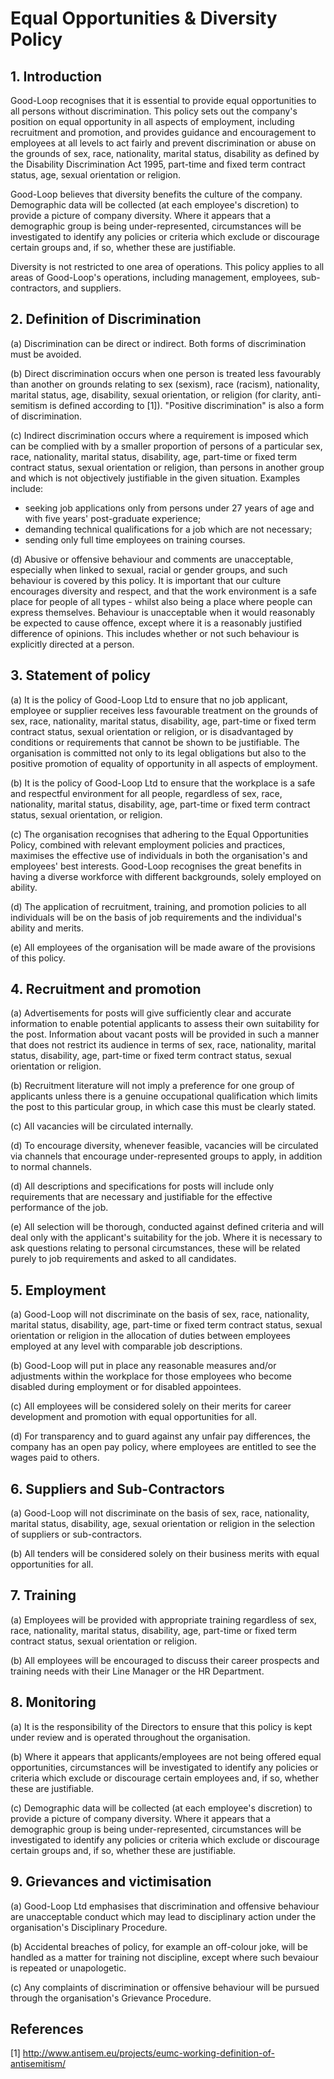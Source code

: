 # Equal Opportunities & Diversity Policy

## 1. Introduction

Good-Loop recognises that it is essential to provide equal
opportunities to all persons without discrimination. This policy sets out the
company's position on equal opportunity in all aspects of employment,
including recruitment and promotion, and provides guidance and encouragement to
employees at all levels to act fairly and prevent discrimination or abuse on the grounds
of sex, race, nationality, marital status, disability as defined by the Disability
Discrimination Act 1995, part-time and fixed term contract status, age, sexual
orientation or religion.

Good-Loop believes that diversity benefits the culture of the company.
Demographic data will be collected (at each employee's discretion) to provide a
picture of company diversity. Where it appears that a demographic group is
being under-represented, circumstances will be investigated to identify any
policies or criteria which exclude or discourage certain groups and, if so,
whether these are justifiable.

Diversity is not restricted to one area of operations.
This policy applies to all areas of Good-Loop's operations, including
management, employees, sub-contractors, and suppliers.

## 2. Definition of Discrimination

(a) Discrimination can be direct or indirect. Both forms of discrimination must be avoided.

(b) Direct discrimination occurs when one person is treated less favourably
than another on grounds relating to sex (sexism), race (racism), nationality, marital status, age, disability,
sexual orientation, or religion (for clarity, anti-semitism is defined according to [1]). "Positive discrimination" is also a form of discrimination.

(c) Indirect discrimination occurs where a requirement is imposed which can be
complied with by a smaller proportion of persons of a particular sex, race, nationality,
marital status, disability, age, part-time or fixed term contract status,
sexual orientation or religion, than persons in another group and which is not
objectively justifiable in the given situation. Examples include:

- seeking job applications only from persons under 27 years of age and with five years' post-graduate experience;
- demanding technical qualifications for a job which are not necessary;
- sending only full time employees on training courses.

(d) Abusive or offensive behaviour and comments are unacceptable, especially when linked to sexual, racial or gender groups,
and such behaviour is covered by this policy.
It is important that our culture encourages diversity and respect, and that the work environment is a safe place
for people of all types - whilst also being a place where people can express themselves.
Behaviour is unacceptable when it would reasonably be expected
to cause offence, except where it is a reasonably justified difference of opinions.
This includes whether or not such behaviour is explicitly directed at a person.

## 3. Statement of policy

(a) It is the policy of Good-Loop Ltd to ensure that no job
applicant, employee or supplier receives less favourable treatment on the grounds of sex,
race, nationality, marital status, disability, age, part-time or fixed term contract status,
sexual orientation or religion, or is disadvantaged by conditions or
requirements that cannot be shown to be justifiable. The organisation is
committed not only to its legal obligations but also to the positive promotion
of equality of opportunity in all aspects of employment.

(b) It is the policy of Good-Loop Ltd to ensure that the workplace
is a safe and respectful environment for all people, regardless of sex, race, nationality, marital
status, disability, age, part-time or fixed term contract status, sexual orientation,
or religion.

(c) The organisation recognises that adhering to the Equal Opportunities
Policy, combined with relevant employment policies and practices, maximises the
effective use of individuals in both the organisation's and employees' best
interests. Good-Loop recognises the great benefits in having a
diverse workforce with different backgrounds, solely employed on ability.

(d) The application of recruitment, training, and promotion policies to all
individuals will be on the basis of job requirements and the individual's
ability and merits.

(e) All employees of the organisation will be made aware of the provisions of this policy.

## 4. Recruitment and promotion

(a) Advertisements for posts will give sufficiently clear and accurate
information to enable potential applicants to assess their own suitability for
the post. Information about vacant posts will be provided in such a manner that
does not restrict its audience in terms of sex, race, nationality, marital status,
disability, age, part-time or fixed term contract status, sexual orientation or
religion.

(b) Recruitment literature will not imply a preference for one group of
applicants unless there is a genuine occupational qualification which limits
the post to this particular group, in which case this must be clearly stated.

(c) All vacancies will be circulated internally.

(d) To encourage diversity, whenever feasible, vacancies will be circulated via
channels that encourage under-represented groups to apply,
in addition to normal channels.

(d) All descriptions and specifications for posts will include only
requirements that are necessary and justifiable for the effective performance
of the job.

(e) All selection will be thorough, conducted against defined criteria and will
deal only with the applicant's suitability for the job. Where it is necessary
to ask questions relating to personal circumstances, these will be related
purely to job requirements and asked to all candidates.

## 5. Employment

(a) Good-Loop will not discriminate on the basis of sex, race, nationality,
marital status, disability, age, part-time or fixed term contract status,
sexual orientation or religion in the allocation of duties between employees
employed at any level with comparable job descriptions.

(b) Good-Loop will put in place any reasonable measures and/or
adjustments within the workplace for those employees who become disabled during
employment or for disabled appointees.

(c) All employees will be considered solely on their merits for career
development and promotion with equal opportunities for all.

(d) For transparency and to guard against any unfair pay differences,
the company has an open pay policy, where employees are entitled to see the
wages paid to others.

## 6. Suppliers and Sub-Contractors

(a) Good-Loop will not discriminate on the basis of sex, race, nationality,
marital status, disability, age,
sexual orientation or religion in the selection of suppliers or sub-contractors.

(b) All tenders will be considered solely on their business merits with equal opportunities for all.

## 7. Training

(a) Employees will be provided with appropriate training regardless of sex,
race, nationality, marital status, disability, age, part-time or fixed term contract status,
sexual orientation or religion.

(b) All employees will be encouraged to discuss their career prospects and
training needs with their Line Manager or the HR Department.

## 8. Monitoring

(a) It is the responsibility of the Directors to ensure that this policy is kept under review and is operated throughout the
organisation.

(b) Where it appears that applicants/employees are not being offered equal
opportunities, circumstances will be investigated to identify any policies or
criteria which exclude or discourage certain employees and, if so, whether
these are justifiable.

(c) Demographic data will be collected (at each employee's discretion)
to provide a picture of company diversity. Where it appears that a
demographic group is being under-represented, circumstances will be
investigated to identify any policies or criteria which exclude or
discourage certain groups and, if so, whether these are justifiable.

## 9. Grievances and victimisation

(a) Good-Loop Ltd emphasises that discrimination and offensive behaviour are unacceptable
conduct which may lead to disciplinary action under the organisation's
Disciplinary Procedure.

(b) Accidental breaches of policy, for example an off-colour joke, will be handled as a matter for
training not discipline, except where such bevaiour is repeated or unapologetic.

(c) Any complaints of discrimination or offensive behaviour will be pursued through the organisation's Grievance Procedure.

## References

[1] <http://www.antisem.eu/projects/eumc-working-definition-of-antisemitism/>
